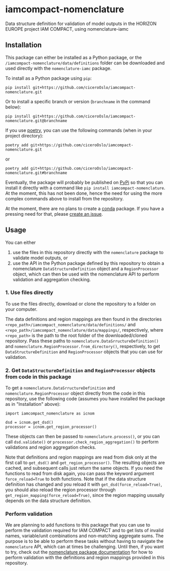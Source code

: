 # iamcompact-nomenclature
Data structure definition for validation of model outputs in the HORIZON EUROPE
project IAM COMPACT, using nomenclature-iamc

## Installation
This package can either be installed as a Python package, or the
`/iamcompact-nomenclature/data/definitions` folder can be downloaded and used
directly with the `nomenclature-iamc` package.

To install as a Python package using `pip`:
```
pip install git+https://github.com/ciceroOslo/iamcompact-nomenclature.git
```
Or to install a specific branch or version (`branchname` in the command below):
```
pip install git+https://github.com/ciceroOslo/iamcompact-nomenclature.git@branchname
```

If you use [poetry](https://python-poetry.org/docs/), you can use the following
commands (when in your project directory):
```
poetry add git+https://github.com/ciceroOslo/iamcompact-nomenclature.git
```
or
```
poetry add git+https://github.com/ciceroOslo/iamcompact-nomenclature.git#branchname
```

Eventually, the package will probably be published on [PyPi](https://pypi.org/)
so that you can install it directly with a command like `pip install
iamcompact-nomenclature`. At the moment, this has not been done, hence the need
for using the more complex commands above to install from the repository.

At the moment, there are no plans to create a
[conda](https://docs.conda.io/en/latest/) package. If you have a pressing need
for that, please [create an
issue](https://github.com/ciceroOslo/iamcompact-nomenclature/issues).


## Usage
You can either
1. use the files in this repository directly with the `nomenclature` package to
   validate model outputs, or
2. use the API in the Python package defined by this repository to obtain a
   nomenclature `DataStructureDefinition` object and a `RegionProcessor` object,
   which can then be used with the nomenclature API to perform validation and
   aggregation checking.

### 1. Use files directly

To use the files directly, download or clone the repository to a folder on your
computer.

The data definitions and region mappings are then found in the directories
`<repo_path>/iamcompact_nomenclature/data/definitions/` and
`<repo_path>/iamcompact_nomenclature/data/mappings/`, respectively, where
`<repo_path>` is the path to the root folder of the downloaded/cloned
repository. Pass these paths to `nomenclature.DataSrructureDefinition()` and
`nomenclature.RegionProcessor.from_directory()`, respectively, to get
`DataStructureDefinition` and `RegionProcessor` objects that you can use for
validation.

### 2. Get `DataStructureDefinition` and `RegionProcessor` objects from code in this package

To get a `nomenclature.DataSrructureDefinition` and
`nomenclature.RegionProcessor` object directly from the code in this repository,
use the following code (assumes you have installed the package as in
"Installation" above):

```
import iamcompact_nomenclature as icnom

dsd = icnom.get_dsd()
processor = icnom.get_region_processor()
```

These objects can then be passed to `nomenclature.process()`, or you can call
`dsd.validate()` or `processor.check_region_aggregation()` to perform
validations and region aggregation checks.

Note that definitions and region mappings are read from disk only at the first
call to `get_dsd()` and `get_region_processor()`. The resulting objects are
cached, and subsequent calls just return the same objects. If you need the
functions to read from disk again, you can pass the keyword argument
`force_reload=True` to both functions. Note that if the data structure
definition has changed and you reload it with `get_dsd(force_reload=True)`, you
should also reload the region processor through
`get_region_mapping(force_reload=True)`, since the region mapping ususally
depends on the data structure definition.

### Perform validation
We are planning to add functions to this package that you can use to perform the
validation required for IAM COMPACT and to get lists of invalid names,
variable/unit combinations and non-matching aggregate sums. The purpose is to be
able to perform these tasks without having to navigate the `nomenclature` API,
which can at times be challenging. Until then, if you want to try, check out the
[nomenclature package documentation](https://nomenclature-iamc.readthedocs.io/)
for how to perform validation with the definitions and region mappings provided
in this repository.
